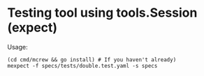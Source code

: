 # Testing tool using tools.Session (expect)

Usage:

```Shell
(cd cmd/mcrew && go install) # If you haven't already)
mexpect -f specs/tests/double.test.yaml -s specs
```

